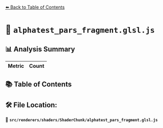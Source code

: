 [⬅️ Back to Table of Contents](../../../../index.md)

# 📄 `alphatest_pars_fragment.glsl.js`

## 📊 Analysis Summary

| Metric | Count |
|--------|-------|

## 📚 Table of Contents


## 🛠️ File Location:
📂 **`src/renderers/shaders/ShaderChunk/alphatest_pars_fragment.glsl.js`**